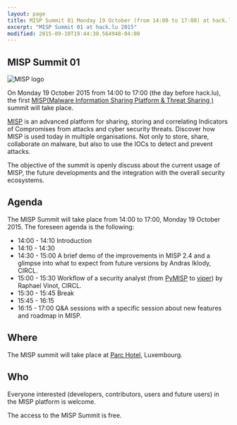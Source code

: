 ```yaml
---
layout: page
title: MISP Summit 01 Monday 19 October (from 14:00 to 17:00) at hack.lu 2015
excerpt: "MISP Summit 01 at hack.lu 2015"
modified: 2015-09-10T19:44:38.564948-04:00
---
```



MISP Summit 01
--------------

![MISP logo](https://raw.githubusercontent.com/MISP/MISP/master/INSTALL/logos/misp-logo.png)

On Monday 19 October 2015 from 14:00 to 17:00 (the day before hack.lu), the first [MISP(Malware Information Sharing Platform & Threat Sharing
)](http://www.misp-project.org/) summit will take place.


[MISP](http://www.misp-project.org/) is an advanced platform for sharing, storing and correlating Indicators of Compromises from attacks and cyber security threats.
Discover how MISP is used today in multiple organisations. Not only to store, share, collaborate on malware, but also to use the IOCs to detect and prevent attacks.

The objective of the summit is openly discuss about the current usage of MISP, the future developments and the integration with the overall security ecosystems.

Agenda
------

The MISP Summit will take place from 14:00 to 17:00, Monday 19 October 2015. The foreseen agenda is the following:

* 14:00 - 14:10 Introduction
* 14:10 - 14:30
* 14:30 - 15:00 A brief demo of the improvements in MISP 2.4 and a glimpse into what to expect from future versions by Andras Iklody, CIRCL.
* 15:00 - 15:30 Workflow of a security analyst (from [PyMISP](https://github.com/CIRCL/PyMISP) to [viper](https://github.com/viper-framework/viper/)) by Raphael Vinot, CIRCL.
* 15:30 - 15:45 Break
* 15:45 - 16:15
* 16:15 - 17:00 Q&A sessions with a specific session about new features and roadmap in MISP.

Where
-----

The MISP summit will take place at [Parc Hotel](http://www.parc-hotel.lu/), Luxembourg.

Who
---

Everyone interested (developers, contributors, users and future users) in the MISP platform is welcome.

The access to the MISP Summit is free.

